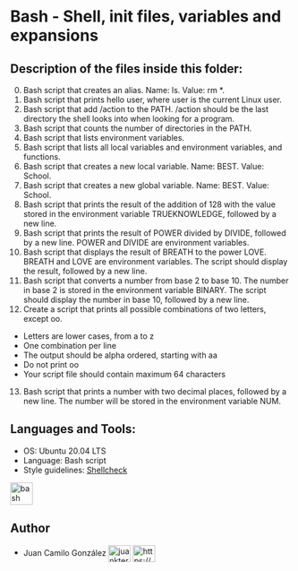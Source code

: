 # Bash - Shell, init files, variables and expansions

## Description of the files inside this folder:

0. Bash script that creates an alias. Name: ls. Value: rm *.
1. Bash script that prints hello user, where user is the current Linux user.
2. Bash script that add /action to the PATH. /action should be the last directory the shell looks into when looking for a program.
3. Bash script that counts the number of directories in the PATH.
4. Bash script that lists environment variables.
5. Bash script that lists all local variables and environment variables, and functions.
6. Bash script that creates a new local variable. Name: BEST. Value: School.
7. Bash script that creates a new global variable. Name: BEST. Value: School.
8. Bash script that prints the result of the addition of 128 with the value stored in the environment variable TRUEKNOWLEDGE, followed by a new line.
9. Bash script that prints the result of POWER divided by DIVIDE, followed by a new line. POWER and DIVIDE are environment variables.
10. Bash script that displays the result of BREATH to the power LOVE. BREATH and LOVE are environment variables. The script should display the result, followed by a new line.
11. Bash script that converts a number from base 2 to base 10. The number in base 2 is stored in the environment variable BINARY. The script should display the number in base 10, followed by a new line.
12. Create a script that prints all possible combinations of two letters, except oo.
- Letters are lower cases, from a to z
- One combination per line
- The output should be alpha ordered, starting with aa
- Do not print oo
- Your script file should contain maximum 64 characters
13. Bash script that prints a number with two decimal places, followed by a new line. The number will be stored in the environment variable NUM.

## Languages and Tools:

- OS: Ubuntu 20.04 LTS
- Language: Bash script
- Style guidelines: [Shellcheck](https://github.com/koalaman/shellcheck)


<p align="left"> <a href="https://www.gnu.org/software/bash/" target="_blank" rel="noreferrer"> <img src="https://github.com/odb/official-bash-logo/blob/master/assets/Logos/Icons/SVG/48x48_white.svg" alt="bash" width="40" height="40"/> </a> </p>


## Author

- Juan Camilo González <a href="https://twitter.com/juankter" target="blank"><img align="center" src="https://raw.githubusercontent.com/rahuldkjain/github-profile-readme-generator/master/src/images/icons/Social/twitter.svg" alt="juankter" height="30" width="40" /></a>
<a href="https://bit.ly/2MBNR0t" target="blank"><img align="center" src="https://raw.githubusercontent.com/rahuldkjain/github-profile-readme-generator/master/src/images/icons/Social/linked-in-alt.svg" alt="https://bit.ly/2mbnr0t" height="30" width="40" /></a>
